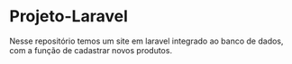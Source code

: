 # Projeto-Laravel
Nesse repositório temos um site em laravel integrado ao banco de dados, com a função de cadastrar novos produtos.
